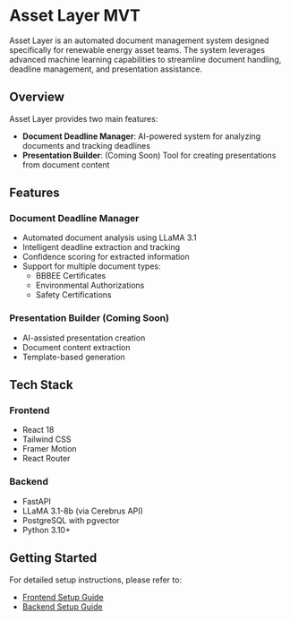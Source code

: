 # Asset Layer MVT

Asset Layer is an automated document management system designed specifically for renewable energy asset teams. The system leverages advanced machine learning capabilities to streamline document handling, deadline management, and presentation assistance.

## Overview

Asset Layer provides two main features:
- **Document Deadline Manager**: AI-powered system for analyzing documents and tracking deadlines
- **Presentation Builder**: (Coming Soon) Tool for creating presentations from document content

## Features

### Document Deadline Manager
- Automated document analysis using LLaMA 3.1
- Intelligent deadline extraction and tracking
- Confidence scoring for extracted information
- Support for multiple document types:
  - BBBEE Certificates
  - Environmental Authorizations
  - Safety Certifications

### Presentation Builder (Coming Soon)
- AI-assisted presentation creation
- Document content extraction
- Template-based generation

## Tech Stack

### Frontend
- React 18
- Tailwind CSS
- Framer Motion
- React Router

### Backend
- FastAPI
- LLaMA 3.1-8b (via Cerebrus API)
- PostgreSQL with pgvector
- Python 3.10+

## Getting Started

For detailed setup instructions, please refer to:
- [Frontend Setup Guide](assetlayer-frontend/README.md)
- [Backend Setup Guide](assetlayer-backend/README.md)

